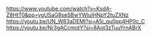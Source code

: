 https://www.youtube.com/watch?v=KsdA-Z8HtT0&pp=ygUSaG9seSBwYWluIHNpY2tuZXNz
<br>
https://youtu.be/UN_W83aDEMI?si=A5i_qu0pp4HP0c_C
<br>
https://youtu.be/Nr3gACcmotY?si=8Aot3zTuuYrnABrX
